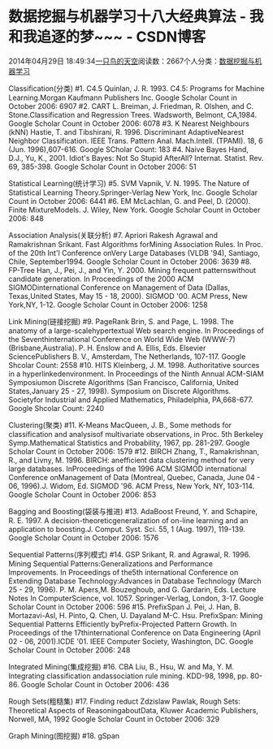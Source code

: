 
# 数据挖掘与机器学习十八大经典算法 - 我和我追逐的梦~~~ - CSDN博客


2014年04月29日 18:49:34[一只鸟的天空](https://me.csdn.net/heyongluoyao8)阅读数：2667个人分类：[数据挖掘与机器学习																](https://blog.csdn.net/heyongluoyao8/article/category/2220409)


Classification(分类)
\#1. C4.5
Quinlan, J. R. 1993. C4.5: Programs for Machine Learning.Morgan Kaufmann Publishers Inc.
Google Scholar Count in October 2006: 6907
\#2. CART
L. Breiman, J. Friedman, R. Olshen, and C. Stone.Classification and Regression Trees. Wadsworth, Belmont, CA,1984.
Google Scholar Count in October 2006: 6078
\#3. K Nearest Neighbours (kNN)
Hastie, T. and Tibshirani, R. 1996. Discriminant AdaptiveNearest Neighbor Classification. IEEE Trans. Pattern Anal. Mach.Intell. (TPAMI). 18, 6 (Jun. 1996),607-616.
Google SCholar Count: 183
\#4. Naive Bayes
Hand, D.J., Yu, K., 2001. Idiot's Bayes: Not So Stupid AfterAll? Internat. Statist. Rev. 69, 385-398.
Google Scholar Count in October 2006: 51

Statistical Learning(统计学习)
\#5. SVM
Vapnik, V. N. 1995. The Nature of Statistical Learning Theory.Springer-Verlag New York, Inc.
Google Scholar Count in October 2006: 6441
\#6. EM
McLachlan, G. and Peel, D. (2000). Finite MixtureModels.
J. Wiley, New York.
Google Scholar Count in October 2006: 848

Association Analysis(关联分析)
\#7. Apriori
Rakesh Agrawal and Ramakrishnan Srikant. Fast Algorithms forMining Association Rules. In Proc. of the 20th Int'l Conference onVery Large Databases (VLDB '94), Santiago, Chile, September1994.
Google Scholar Count in October 2006: 3639
\#8. FP-Tree
Han, J., Pei, J., and Yin, Y. 2000. Mining frequent patternswithout candidate generation. In Proceedings of the 2000 ACM SIGMODinternational Conference on Management of Data (Dallas, Texas,United States, May 15 - 18, 2000). SIGMOD '00. ACM Press, New York,NY,
 1-12.
Google Scholar Count in October 2006: 1258

Link Mining(链接挖掘)
\#9. PageRank
Brin, S. and Page, L. 1998. The anatomy of a large-scalehypertextual Web search engine. In Proceedings of the Seventhinternational Conference on World Wide Web (WWW-7) (Brisbane,Australia). P. H. Enslow and A. Ellis, Eds. Elsevier SciencePublishers B.
 V., Amsterdam, The Netherlands, 107-117.
Google Shcolar Count: 2558
\#10. HITS
Kleinberg, J. M. 1998. Authoritative sources in a hyperlinkedenvironment. In Proceedings of the Ninth Annual ACM-SIAM Symposiumon Discrete Algorithms (San Francisco, California, United States,January 25 - 27, 1998). Symposium on Discrete Algorithms. Societyfor
 Industrial and Applied Mathematics, Philadelphia, PA,668-677.
Google Shcolar Count: 2240

Clustering(聚类)
\#11. K-Means
MacQueen, J. B., Some methods for classification and analysisof multivariate observations, in Proc. 5th Berkeley Symp.Mathematical Statistics and Probability, 1967, pp. 281-297.
Google Scholar Count in October 2006: 1579
\#12. BIRCH
Zhang, T., Ramakrishnan, R., and Livny, M. 1996. BIRCH: anefficient data clustering method for very large databases. InProceedings of the 1996 ACM SIGMOD international Conference onManagement of Data (Montreal, Quebec, Canada, June 04 - 06, 1996).J. Widom,
 Ed. SIGMOD '96. ACM Press, New York, NY, 103-114.
Google Scholar Count in October 2006: 853

Bagging and Boosting(袋装与推进)
\#13. AdaBoost
Freund, Y. and Schapire, R. E. 1997. A decision-theoreticgeneralization of on-line learning and an application to boosting.J. Comput. Syst. Sci. 55, 1 (Aug. 1997), 119-139.
Google Scholar Count in October 2006: 1576

Sequential Patterns(序列模式)
\#14. GSP
Srikant, R. and Agrawal, R. 1996. Mining Sequential Patterns:Generalizations and Performance Improvements. In Proceedings of the5th international Conference on Extending Database Technology:Advances in Database Technology (March 25 - 29, 1996). P. M. Apers,M.
 Bouzeghoub, and G. Gardarin, Eds. Lecture Notes In ComputerScience, vol. 1057. Springer-Verlag, London, 3-17.
Google Scholar Count in October 2006: 596
\#15. PrefixSpan
J. Pei, J. Han, B. Mortazavi-Asl, H. Pinto, Q. Chen, U. Dayaland M-C. Hsu. PrefixSpan: Mining Sequential Patterns Efficiently byPrefix-Projected Pattern Growth. In Proceedings of the 17thinternational Conference on Data Engineering (April 02 - 06, 2001).ICDE
 '01. IEEE Computer Society, Washington, DC.
Google Scholar Count in October 2006: 248

Integrated Mining(集成挖掘)
\#16. CBA
Liu, B., Hsu, W. and Ma, Y. M. Integrating classification andassociation rule mining. KDD-98, 1998, pp. 80-86.
Google Scholar Count in October 2006: 436

Rough Sets(粗糙集)
\#17. Finding reduct
Zdzislaw Pawlak, Rough Sets: Theoretical Aspects of ReasoningaboutData, Kluwer Academic Publishers, Norwell, MA, 1992
Google Scholar Count in October 2006: 329

Graph Mining(图挖掘)
\#18. gSpan


